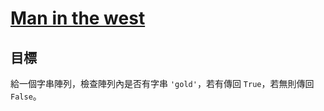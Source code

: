 # [Man in the west](https://www.codewars.com/kata/man-in-the-west/)

## 目標

給一個字串陣列，檢查陣列內是否有字串 `'gold'`，若有傳回 `True`，若無則傳回 `False`。
